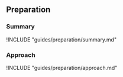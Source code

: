 ## Preparation

### Summary

!INCLUDE "guides/preparation/summary.md"

### Approach

!INCLUDE "guides/preparation/approach.md"

